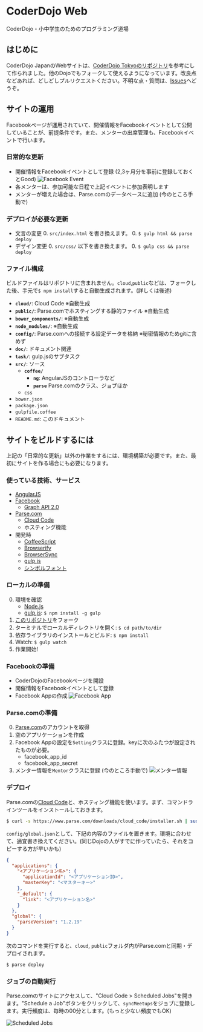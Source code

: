 # CoderDojo Web

CoderDojo - 小中学生のためのプログラミング道場

## はじめに

CoderDojo JapanのWebサイトは、[CoderDojo Tokyoのリポジトリ](https://github.com/coderdojo-tokyo/web)を参考にして作られました。他のDojoでもフォークして使えるようになっています。改良点などあれば、どしどしプルリクエストください。不明な点・質問は、[Issues](https://github.com/coderdojo-japan/web/issues)へどうぞ。

## サイトの運用

Facebookページが運用されていて、開催情報をFacebookイベントとして公開していることが、前提条件です。また、メンターの出席管理も、Facebookイベントで行います。

### 日常的な更新

- 開催情報をFacebookイベントとして登録 (2,3ヶ月分を事前に登録しておくとGood)
![Facebook Event](doc/image/facebook-event.png)
- 各メンターは、参加可能な日程で上記イベントに参加表明します
- メンターが増えた場合は、Parse.comのデータベースに追加 (今のところ手動で)

### デプロイが必要な更新

- 文言の変更
	0. `src/index.html` を書き換えます。
	0. `$ gulp html && parse deploy`
- デザイン変更
	0. `src/css/` 以下を書き換えます。
	0. `$ gulp css && parse deploy`

### ファイル構成

ビルドファイルはリポジトリに含まれません。`cloud`,`public`などは、フォークした後、手元で`$ npm install`すると自動生成されます。(詳しくは後述)

- **`cloud/`**: Cloud Code ※自動生成
- **`public/`**: Parse.comでホスティングする静的ファイル ※自動生成
- **`bower_components/`**: ※自動生成
- **`node_modules/`**: ※自動生成
- **`config/`**: Parse.comへの接続する設定データを格納 ※秘密情報のためgitに含めず
- **`doc/`**: ドキュメント関連
- **`task/`**: gulp.jsのサブタスク
- **`src/`**: ソース
	- **`coffee/`**
		- **`ng`**: AngularJSのコントローラなど
		- **`parse`** Parse.comのクラス、ジョブほか
	- `css`
- `bower.json`
- `package.json`
- `gulpfile.coffee`
- `README.md`: このドキュメント

## サイトをビルドするには

上記の「日常的な更新」以外の作業をするには、環境構築が必要です。また、最初にサイトを作る場合にも必要になります。

### 使っている技術、サービス

- [AngularJS](https://angularjs.org/)
- [Facebook](https://www.facebook.com/)
	- [Graph API 2.0](https://developers.facebook.com/docs/graph-api)
- [Parse.com](https://parse.com/)
	- [Cloud Code](https://parse.com/docs/cloud_code_guide)
	- ホスティング機能
- 開発時
	- [CoffeeScript](http://coffeescript.org/)
	- [Browserify](http://browserify.org/)
	- [BrowserSync](http://www.browsersync.io/)
	- [gulp.js](http://gulpjs.com/)
	- [シンボルフォント](https://github.com/cognitom/symbols-for-sketch)

### ローカルの準備

0. 環境を確認
	- [Node.js](http://nodejs.org/)
	- [gulp.js](http://gulpjs.com/): `$ npm install -g gulp`
0. [このリポジトリ](https://github.com/coderdojo-japan/web)をフォーク
0. ターミナルでローカルディレクトリを開く: `$ cd path/to/dir`
0. 依存ライブラリのインストールとビルド: `$ npm install`
0. Watch: `$ gulp watch`
0. 作業開始!

### Facebookの準備

- CoderDojoのFacebookページを開設
- 開催情報をFacebookイベントとして登録
- Facebook Appの作成
![Facebook App](doc/image/facebook-app.png)


### Parse.comの準備

0. [Parse.com](https://parse.com/)のアカウントを取得
0. 空のアプリケーションを作成
0. Facebook Appの設定を`Setting`クラスに登録。keyに次のふたつが設定されたものが必要。
	- facebook_app_id
	- facebook_app_secret
0. メンター情報を`Mentor`クラスに登録 (今のところ手動で)
![メンター情報](doc/image/data-browser.png)

### デプロイ

Parse.comの[Cloud Code](https://parse.com/docs/cloud_code_guide)と、ホスティング機能を使います。まず、コマンドラインツールをインストールしておきます。

```bash
$ curl -s https://www.parse.com/downloads/cloud_code/installer.sh | sudo /bin/bash
```

`config/global.json`として、下記の内容のファイルを置きます。環境に合わせて、適宜書き換えてください。(同じDojoの人がすでに作っていたら、それをコピーする方が早いかも)

```json
{
  "applications": {
    "<アプリケーション名>": {
      "applicationId": "<アプリケーションID>", 
      "masterKey": "<マスターキー>"
    }, 
    "_default": {
      "link": "<アプリケーション名>"
    }
  }, 
  "global": {
    "parseVersion": "1.2.19"
  }
}
```

次のコマンドを実行すると、`cloud`, `public`フォルダ内がParse.comと同期・デプロイされます。

```bash
$ parse deploy
```

### ジョブの自動実行

Parse.comのサイトにアクセスして、"Cloud Code > Scheduled Jobs"を開きます。"Schedule a Job"ボタンをクリックして、`syncMeetups`をジョブに登録します。実行頻度は、毎時の00分とします。(もっと少ない頻度でもOK)

![Scheduled Jobs](doc/image/job.png)
